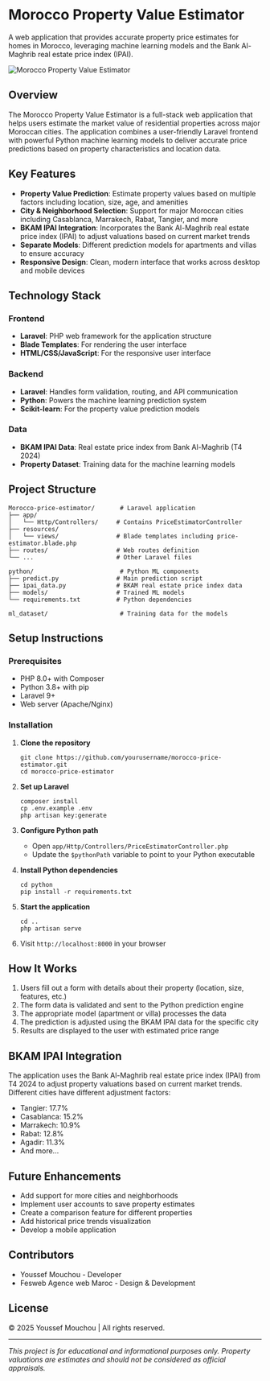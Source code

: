 # Morocco Property Value Estimator

A web application that provides accurate property price estimates for homes in Morocco, leveraging machine learning models and the Bank Al-Maghrib real estate price index (IPAI).

![Morocco Property Value Estimator](https://via.placeholder.com/800x400?text=Morocco+Property+Value+Estimator)

## Overview

The Morocco Property Value Estimator is a full-stack web application that helps users estimate the market value of residential properties across major Moroccan cities. The application combines a user-friendly Laravel frontend with powerful Python machine learning models to deliver accurate price predictions based on property characteristics and location data.

## Key Features

- **Property Value Prediction**: Estimate property values based on multiple factors including location, size, age, and amenities
- **City & Neighborhood Selection**: Support for major Moroccan cities including Casablanca, Marrakech, Rabat, Tangier, and more
- **BKAM IPAI Integration**: Incorporates the Bank Al-Maghrib real estate price index (IPAI) to adjust valuations based on current market trends
- **Separate Models**: Different prediction models for apartments and villas to ensure accuracy
- **Responsive Design**: Clean, modern interface that works across desktop and mobile devices

## Technology Stack

### Frontend
- **Laravel**: PHP web framework for the application structure
- **Blade Templates**: For rendering the user interface
- **HTML/CSS/JavaScript**: For the responsive user interface

### Backend
- **Laravel**: Handles form validation, routing, and API communication
- **Python**: Powers the machine learning prediction system
- **Scikit-learn**: For the property value prediction models

### Data
- **BKAM IPAI Data**: Real estate price index from Bank Al-Maghrib (T4 2024)
- **Property Dataset**: Training data for the machine learning models

## Project Structure

```
Morocco-price-estimator/       # Laravel application
├── app/                      
│   └── Http/Controllers/     # Contains PriceEstimatorController
├── resources/
│   └── views/                # Blade templates including price-estimator.blade.php
├── routes/                   # Web routes definition
└── ...                       # Other Laravel files

python/                        # Python ML components
├── predict.py                # Main prediction script
├── ipai_data.py              # BKAM real estate price index data
├── models/                   # Trained ML models
└── requirements.txt          # Python dependencies

ml_dataset/                    # Training data for the models
```

## Setup Instructions

### Prerequisites
- PHP 8.0+ with Composer
- Python 3.8+ with pip
- Laravel 9+
- Web server (Apache/Nginx)

### Installation

1. **Clone the repository**
   ```
   git clone https://github.com/yourusername/morocco-price-estimator.git
   cd morocco-price-estimator
   ```

2. **Set up Laravel**
   ```
   composer install
   cp .env.example .env
   php artisan key:generate
   ```

3. **Configure Python path**
   - Open `app/Http/Controllers/PriceEstimatorController.php`
   - Update the `$pythonPath` variable to point to your Python executable

4. **Install Python dependencies**
   ```
   cd python
   pip install -r requirements.txt
   ```

5. **Start the application**
   ```
   cd ..
   php artisan serve
   ```

6. Visit `http://localhost:8000` in your browser

## How It Works

1. Users fill out a form with details about their property (location, size, features, etc.)
2. The form data is validated and sent to the Python prediction engine
3. The appropriate model (apartment or villa) processes the data
4. The prediction is adjusted using the BKAM IPAI data for the specific city
5. Results are displayed to the user with estimated price range

## BKAM IPAI Integration

The application uses the Bank Al-Maghrib real estate price index (IPAI) from T4 2024 to adjust property valuations based on current market trends. Different cities have different adjustment factors:

- Tangier: 17.7%
- Casablanca: 15.2%
- Marrakech: 10.9%
- Rabat: 12.8%
- Agadir: 11.3%
- And more...

## Future Enhancements

- Add support for more cities and neighborhoods
- Implement user accounts to save property estimates
- Create a comparison feature for different properties
- Add historical price trends visualization
- Develop a mobile application

## Contributors

- Youssef Mouchou - Developer
- Fesweb Agence web Maroc - Design & Development

## License

© 2025 Youssef Mouchou | All rights reserved.

---

*This project is for educational and informational purposes only. Property valuations are estimates and should not be considered as official appraisals.*
